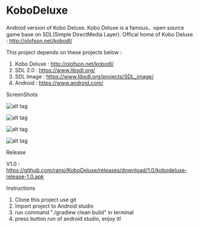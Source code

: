 # KoboDeluxe
Android version of Kobo Deluxe. Kobo Deluxe is a famous、open source game base on SDL(Simple DirectMedia Layer).
Offical home of Kobo Deluxe : http://olofson.net/kobodl/

This project depends on these projects below : 

1. Kobo Deluxe  : http://olofson.net/kobodl/
2. SDL 2.0      : https://www.libsdl.org/
3. SDL Image    : https://www.libsdl.org/projects/SDL_image/
4. Android      : https://www.android.com/

ScreenShots

![alt tag](https://github.com/ransj/KoboDeluxe/blob/master/screenshot/device-2016-04-30-164344.png)

![alt tag](https://github.com/ransj/KoboDeluxe/blob/master/screenshot/device-2016-04-30-164425.png)

![alt tag](https://github.com/ransj/KoboDeluxe/blob/master/screenshot/device-2016-04-30-164457.png)

![alt tag](https://github.com/ransj/KoboDeluxe/blob/master/screenshot/device-2016-04-30-164535.png)

Release 

V1.0 : https://github.com/ransj/KoboDeluxe/releases/download/1.0/kobodeluxe-release-1.0.apk


Instructions

1. Clone this project use git
2. Import project to Android studio
3. run command "./gradlew clean build" in terminal
4. press button run of android studio, enjoy it! 

